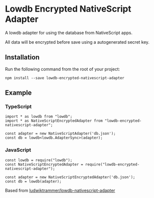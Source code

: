 # Lowdb Encrypted NativeScript Adapter
A lowdb adapter for using the database from NativeScript apps.

All data will be encrypted before save using a autogenerated secret key.

## Installation
Run the following command from the root of your project:

```
npm install --save lowdb-encrypted-nativescript-adapter
```

## Example
### TypeScript
```
import * as lowdb from "lowdb";
import * as NativeScriptEncryptedAdapter from "lowdb-encrypted-nativescript-adapter";

const adapter = new NativeScriptAdapter('db.json');
const db = lowdb<lowdb.AdapterSync>(adapter);
```

### JavaScript
```
const lowdb = require("lowdb");
const NativeScriptEncryptedAdapter = require("lowdb-encrypted-nativescript-adapter");

const adapter = new NativeScriptEncryptedAdapter('db.json');
const db = lowdb(adapter);
```


Based from [ludwiktrammer/lowdb-nativescript-adapter](https://github.com/ludwiktrammer/lowdb-nativescript-adapter)